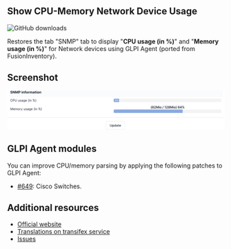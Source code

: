 ## Show CPU-Memory Network Device Usage
![GitHub downloads](https://img.shields.io/github/downloads/eduardomozart/swcpuram/total.svg)

Restores the tab "SNMP" tab to display "**CPU usage (in %)**" and "**Memory usage (in %)**" for Network devices using GLPI Agent (ported from FusionInventory).

## Screenshot

![Show CPU-Memory Network Device Usage](screenshots/swcpuram.png)

## GLPI Agent modules

You can improve CPU/memory parsing by applying the following patches to GLPI Agent:

  * [#649](https://github.com/glpi-project/glpi-agent/pull/649): Cisco Switches.

## Additional resources

* [Official website](https://github.com/eduardomozart/swcpuram)
* [Translations on transifex service](https://www.transifex.com/eduardomozart/swcpuram/content/)
* [Issues](https://github.com/eduardomozart/swcpuram/issues)
